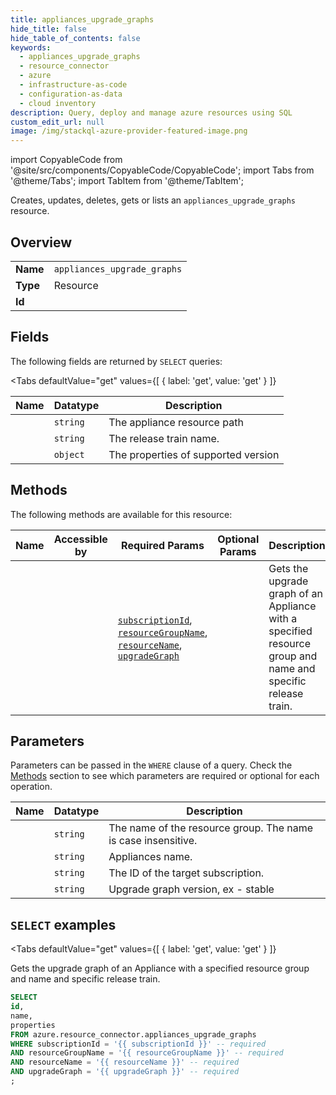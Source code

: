```yaml
--- 
title: appliances_upgrade_graphs
hide_title: false
hide_table_of_contents: false
keywords:
  - appliances_upgrade_graphs
  - resource_connector
  - azure
  - infrastructure-as-code
  - configuration-as-data
  - cloud inventory
description: Query, deploy and manage azure resources using SQL
custom_edit_url: null
image: /img/stackql-azure-provider-featured-image.png
---
```


import CopyableCode from '@site/src/components/CopyableCode/CopyableCode';
import Tabs from '@theme/Tabs';
import TabItem from '@theme/TabItem';

Creates, updates, deletes, gets or lists an <code>appliances_upgrade_graphs</code> resource.

## Overview
<table><tbody>
<tr><td><b>Name</b></td><td><code>appliances_upgrade_graphs</code></td></tr>
<tr><td><b>Type</b></td><td>Resource</td></tr>
<tr><td><b>Id</b></td><td><CopyableCode code="azure.resource_connector.appliances_upgrade_graphs" /></td></tr>
</tbody></table>

## Fields

The following fields are returned by `SELECT` queries:

<Tabs
    defaultValue="get"
    values={[
        { label: 'get', value: 'get' }
    ]}
>
<TabItem value="get">

<table>
<thead>
    <tr>
    <th>Name</th>
    <th>Datatype</th>
    <th>Description</th>
    </tr>
</thead>
<tbody>
<tr>
    <td><CopyableCode code="id" /></td>
    <td><code>string</code></td>
    <td>The appliance resource path</td>
</tr>
<tr>
    <td><CopyableCode code="name" /></td>
    <td><code>string</code></td>
    <td>The release train name.</td>
</tr>
<tr>
    <td><CopyableCode code="properties" /></td>
    <td><code>object</code></td>
    <td>The properties of supported version</td>
</tr>
</tbody>
</table>
</TabItem>
</Tabs>

## Methods

The following methods are available for this resource:

<table>
<thead>
    <tr>
    <th>Name</th>
    <th>Accessible by</th>
    <th>Required Params</th>
    <th>Optional Params</th>
    <th>Description</th>
    </tr>
</thead>
<tbody>
<tr>
    <td><a href="#get"><CopyableCode code="get" /></a></td>
    <td><CopyableCode code="select" /></td>
    <td><a href="#parameter-subscriptionId"><code>subscriptionId</code></a>, <a href="#parameter-resourceGroupName"><code>resourceGroupName</code></a>, <a href="#parameter-resourceName"><code>resourceName</code></a>, <a href="#parameter-upgradeGraph"><code>upgradeGraph</code></a></td>
    <td></td>
    <td>Gets the upgrade graph of an Appliance with a specified resource group and name and specific release train.</td>
</tr>
</tbody>
</table>

## Parameters

Parameters can be passed in the `WHERE` clause of a query. Check the [Methods](#methods) section to see which parameters are required or optional for each operation.

<table>
<thead>
    <tr>
    <th>Name</th>
    <th>Datatype</th>
    <th>Description</th>
    </tr>
</thead>
<tbody>
<tr id="parameter-resourceGroupName">
    <td><CopyableCode code="resourceGroupName" /></td>
    <td><code>string</code></td>
    <td>The name of the resource group. The name is case insensitive.</td>
</tr>
<tr id="parameter-resourceName">
    <td><CopyableCode code="resourceName" /></td>
    <td><code>string</code></td>
    <td>Appliances name.</td>
</tr>
<tr id="parameter-subscriptionId">
    <td><CopyableCode code="subscriptionId" /></td>
    <td><code>string</code></td>
    <td>The ID of the target subscription.</td>
</tr>
<tr id="parameter-upgradeGraph">
    <td><CopyableCode code="upgradeGraph" /></td>
    <td><code>string</code></td>
    <td>Upgrade graph version, ex - stable</td>
</tr>
</tbody>
</table>

## `SELECT` examples

<Tabs
    defaultValue="get"
    values={[
        { label: 'get', value: 'get' }
    ]}
>
<TabItem value="get">

Gets the upgrade graph of an Appliance with a specified resource group and name and specific release train.

```sql
SELECT
id,
name,
properties
FROM azure.resource_connector.appliances_upgrade_graphs
WHERE subscriptionId = '{{ subscriptionId }}' -- required
AND resourceGroupName = '{{ resourceGroupName }}' -- required
AND resourceName = '{{ resourceName }}' -- required
AND upgradeGraph = '{{ upgradeGraph }}' -- required
;
```
</TabItem>
</Tabs>
